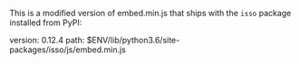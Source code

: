 This is a modified version of embed.min.js that ships with the `isso` package
installed from PyPI:

version: 0.12.4
path: $ENV/lib/python3.6/site-packages/isso/js/embed.min.js
